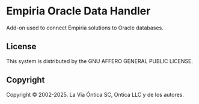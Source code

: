 ﻿# Empiria Oracle Data Handler

Add-on used to connect Empiria solutions to Oracle databases.

## License

This system is distributed by the GNU AFFERO GENERAL PUBLIC LICENSE.

## Copyright

Copyright © 2002-2025. La Vía Óntica SC, Ontica LLC y de los autores.
